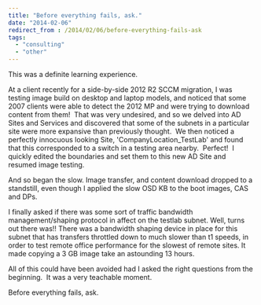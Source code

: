 ```yaml
---
title: "Before everything fails, ask."
date: "2014-02-06"
redirect_from : /2014/02/06/before-everything-fails-ask
tags: 
  - "consulting"
  - "other"
---
```


This was a definite learning experience.

At a client recently for a side-by-side 2012 R2 SCCM migration, I was testing image build on desktop and laptop models, and noticed that some 2007 clients were able to detect the 2012 MP and were trying to download content from them!  That was very undesired, and so we delved into AD Sites and Services and discovered that some of the subnets in a particular site were more expansive than previously thought.  We then noticed a perfectly innocuous looking Site, 'CompanyLocation\_TestLab' and found that this corresponded to a switch in a testing area nearby.  Perfect!  I quickly edited the boundaries and set them to this new AD Site and resumed image testing.

And so began the slow. Image transfer, and content download dropped to a standstill, even though I applied the slow OSD KB to the boot images, CAS and DPs.

I finally asked if there was some sort of traffic bandwidth management/shaping protocol in affect on the testlab subnet. Well, turns out there was!! There was a bandwidth shaping device in place for this subnet that has transfers throttled down to much slower than t1 speeds, in order to test remote office performance for the slowest of remote sites. It made copying a 3 GB image take an astounding 13 hours.

All of this could have been avoided had I asked the right questions from the beginning.  It was a very teachable moment.

Before everything fails, ask.